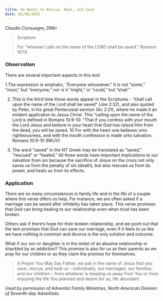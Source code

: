 ```yaml
---
title: He Wants to Rescue, Heal, and Save
date: 05/06/2025
---
```


_Claudio Consuegra, DMin_

> <p>Scripture</p>
> For "whoever calls on the name of the LORD shall be saved." Romans 10:13

### Observation

There are several important aspects in this text:

1.The expression is emphatic, “Everyone whosoever.” It is not “some,” “most,” but “everyone,” nor is it “might,” or “could,” but “shall.”

2. This is the third time these words appear in the Scriptures - “shall call upon the name of the Lord shall be saved” (Joe 2:32), and also quoted by Peter, in his great Pentecostal sermon (Ac 2:21), where he made it an evident application to Jesus Christ. This “calling upon the name of the Lord is defined in Romans 10:9-10: “That if you confess with your mouth the Lord Jesus and believe in your heart that God has raised Him from the dead, you will be saved. 10 For with the heart one believes unto righteousness, and with the mouth confession is made unto salvation. Romans 10:9-10 (NKJV)

3. The word “saved” in the NT Greek may be translated as “saved,” “rescued” or “healed.” All three words have important implications to our salvation from sin because the sacrifice of Jesus on the cross not only saves us from the penalty of sin (death), but also rescues us from its power, and heals us from its effects.

### Application

There are so many circumstances in family life and in the life of a couple where this verse offers us help. For instance, we are often asked if a marriage can be saved after infidelity has taken place. This verse promises that God can bring healing to our relationship even when trust has been broken.

Others ask if there’s hope for their broken relationship, and we point out that the text promises that God can save our marriage, even if it feels to us like we have nothing in common and divorce is the only solution and outcome.

What if our son or daughter is in the midst of an abusive relationship or shackled by an addiction? This promise is also for us as their parents as we pray for our children or as they claim the promise for themselves.

> <callout>A Prayer You May Say</callout>
> Father, we ask in the name of Jesus that you save, rescue, and heal us – individually, our marriages, our families, and our children – from whatever is keeping us away from You or from enjoying the life You planned and desire for us, life abundant.

_Used by permission of Adventist Family Ministries, North American Division of Seventh-day Adventists._